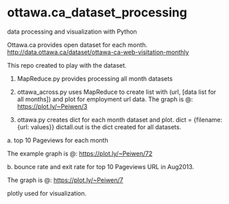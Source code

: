 ottawa.ca_dataset_processing
============================

data processing and visualization with Python

Ottawa.ca provides open dataset for each month.
http://data.ottawa.ca/dataset/ottawa-ca-web-visitation-monthly

This repo created to play with the dataset.

1. MapReduce.py provides processing all month datasets 

2. ottawa_across.py uses MapReduce to create list with (url, [data list for all months]) and plot for employment url data.
The graph is @:
https://plot.ly/~Peiwen/3

3. ottawa.py creates dict for each month dataset and plot.
dict = {filename: {url: values}}
dictall.out is the dict created for all datasets.

a. top 10 Pageviews for each month

The example graph is @:
https://plot.ly/~Peiwen/72

b. bounce rate and exit rate for top 10 Pageviews URL in Aug2013.

The graph is @:
https://plot.ly/~Peiwen/7


plotly used for visualization.


